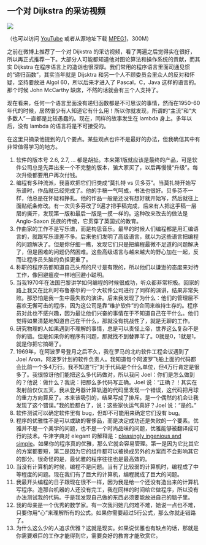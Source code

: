 ## 一个对 Dijkstra 的采访视频

[![](http://www.yinwang.org/images/dijkstra-interview.png)](http://v.youku.com/v_show/id_XNjc1MDMzNDg4.html)

（也可以访问 [YouTube](http://www.youtube.com/watch?v=RCCigccBzIU) 或者从源地址下载 [MPEG1](http://www.cs.utexas.edu/users/EWD/video-audio/NoorderlichtVideo.html)，300M）

之前在微博上推荐了一个对 Dijkstra 的采访视频，看了两遍之后觉得实在很好，所以再正式推荐一下。大部分人可能都知道他对图论算法和操作系统的贡献，而其实 Dijkstra 在程序语言上的造诣也很深厚。我们常用的程序语言里面司通见惯的“递归函数”，其实当年就是 Dijsktra 和另一个人不顾委员会里众人的反对和怀疑，坚持要放进 Algol 60，所以后来才进入了 Pascal，C，Java 这样的语言的。那个时候 John McCarthy 缺席，不然的话就会有三个人支持了。

现在看来，任何一个语言里面没有递归函数都是不可思议的事情，然而在1950-60年代的时候，居然很少有人知道它有什么用！所以你就发现，所谓的“主流”和“大多数人”一直都是比较愚蠢的。现在，同样的故事发生在 lambda 身上。多年以后，没有 lambda 的语言将是不可接受的。

在这里只摘录他提到的几个要点。某些观点也许不是最好的办法，但我确信其中有非常值得学习的地方。

1.  软件的版本号 2.6, 2.7, ... 都是胡扯。本来第1版就应该是最终的产品，可是软件公司总是先弄出来一个不完整的版本，骗大家买了，以后再慢慢“升级”。每次升级都要用户再次付钱。
2.  编程有多种流派，我喜欢把它们归类成“莫扎特 vs 贝多芬”。当莫扎特开始写乐谱时，作品就已经完成了。他的手稿一气呵成，书法也很好。贝多芬不一样，他总是在怀疑和挣扎。他的作品一般是还没有想好就开始写，然后就往上面贴纸条修改。有一次贝多芬改了9遍才把手稿完成，后来有人把这手稿一层层的撕开，发现第一版和最后一版是一摸一样的。这种改来改去的做法是 Anglo-Saxon 民族的传统，它贯穿了英国式的教育。
3.  作曲家的工作不是写乐谱，而是构思音乐。最早的时候人们编程都是用汇编语言的，就跟写乐谱差不多。后来他们发明了高级语言，就以为这些语言把编程的问题解决了。但是你仔细一瞧，发现它们只是把编程最微不足道的问题解决了，但是困难的问题仍然困难。这些高级语言与越来越大的野心加在一起，反而让程序员头脑的负担更重了。
4.  称职的程序员都知道自己头颅的尺寸是有限的，所以他们以谦逊的态度来对待工作，像回避瘟疫一样地回避小聪明。
5.  当我1970年在法国巴黎讲学如何编程的时候很成功，听众都非常积极。回家的路上我又在比利时布鲁塞尔的一个大软件公司进行了同样的演讲，结果非常失败。那恐怕是我一生中最失败的演讲。后来我发现了为什么：他们的管理层不喜欢无懈可击的程序，因为这公司是靠“维护软件”的合同来维持生存的。程序员对此也不感兴趣，因为最让他们兴奋的事情在于不知道自己在干什么。他们觉得如果清楚地知道自己在干什么，那就没有挑战性了，就是无聊的工作。
6.  研究物理的人如果遇到不理解的事情，总是可以责怪上帝，世界这么复杂不是你的错。但是如果你的程序有问题，那就找不到替罪羊了。0就是0，1就是1，就是你把它搞砸了。
7.  1969年，在阿波罗号登月之后不久，我在罗马的北约软件工程会议遇到了 Joel Aron，阿波罗计划的软件负责人。我知道每个阿波罗飞船上面的代码都会比前一个多4万行。我不知道“行”对于代码是个什么单位，但4万行肯定是很多了。我很惊讶他们能把这么多代码做对，所以我问 Joel：你们是怎么做到的？他说：做什么？我说：把那么多代码写正确。Joel 说：“正确？！其实在发射前仅仅五天，我从登月器计算轨道的代码里发现一个错误，这代码把月球的重力方向算反了。本来该吸引的，结果写成了排斥。是一个偶然的机会让我发现了这个错误。”我的脸都白了，说：这些家伙运气真好？Joel 说：“是的。”
8.  软件测试可以确定软件里有 bug，但却不可能用来确定它们没有 bug。
9.  程序的优雅性不是可以或缺的奢侈品，而是决定成功还是失败的一个要素。优雅并不是一个美学的问题，也不是一个时尚品味的问题，优雅能够被翻译成可行的技术。牛津字典对 elegant 的解释是：[pleasingly ingenious and simple](http://www.oxforddictionaries.com/us/definition/american_english/elegant?q=elegant)。如果你的程序真的优雅，那么它就会容易管理。第一是因为它比其它的方案都要短，第二是因为它的组件都可以被换成另外的方案而不会影响其它的部分。很奇怪的是，最优雅的程序往往也是最高效的。
10.  当没有计算机的时候，编程不是问题。当有了比较弱的计算机时，编程成了中等程度的问题。现在我们有了巨大的计算机，编程就成了巨大的问题。
11.  我最开头编程的日子跟现在很不一样，因为我是给一个还没有造出来的计算机写程序。造那台机器的人还没有完工，我在同样的时间给它做程序，所以没有办法测试我的代码。于是我发现自己做的东西必须要能放进自己的脑子里。
12.  我的母亲是一个优秀的数学家。有一次我问她几何难不难，她说一点也不难，只要你用“心”来理解所有的公式。如果你需要超过5行公式，那么你就走错路了。
13.  为什么这么少的人追求优雅？这就是现实。如果说优雅也有缺点的话，那就是你需要艰巨的工作才能得到它，需要良好的教育才能欣赏它。

